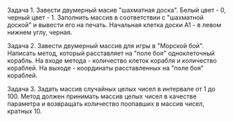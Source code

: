 Задача 1. 
Завести двумерный масив "шахматная доска". 
Белый цвет - 0, черный цвет - 1.
Заполнить массив в соответствии с "шахматной доской" и вывести его на печать.
Начальная клетка доски А1 - в левом нижнем углу, черная.

Задача 2. 
Завести двумерный массив для игры в "Морской бой".
Написать метод, который расставляет на "поле боя" одноклеточный корабль.
На входе метода - количество клеток корабля и количество кораблей.
На выходе - координаты расставленных на "поле боя" кораблей.

Задача 3.  Задать массив случайных целых чисел в интервале от 1 до 100.
Метод должен принимать массив целых чисел в качестве параметра и 
возвращать количество поопавших в массив чисел, кратных 10.

